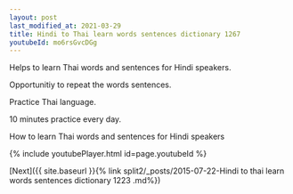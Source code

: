 ```yaml
---
layout: post
last_modified_at: 2021-03-29
title: Hindi to Thai learn words sentences dictionary 1267 
youtubeId: mo6rsGvcDGg
---
```

 
 
Helps to learn Thai words and sentences for Hindi speakers.

Opportunitiy to repeat the words sentences. 

Practice Thai language. 
 
10 minutes practice every day. 
 
How to learn Thai words and sentences for Hindi speakers 
 
{% include youtubePlayer.html id=page.youtubeId %}
 
 
[Next]({{ site.baseurl }}{% link  split2/_posts/2015-07-22-Hindi to thai learn words sentences dictionary 1223 .md%})
 
